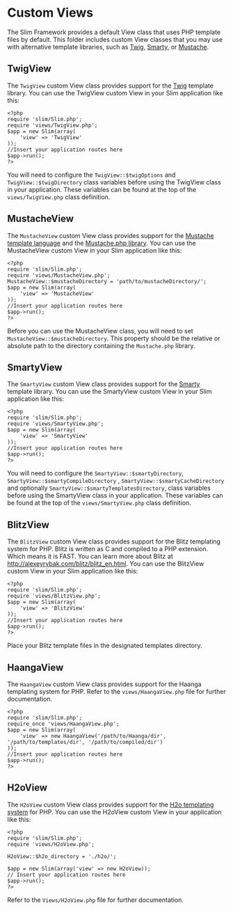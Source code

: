 # Custom Views

The Slim Framework provides a default View class that uses PHP template files by default. This folder includes custom View classes that you may use with alternative template libraries, such as [Twig](http://www.twig-project.org/), [Smarty](http://www.smarty.net/), or [Mustache](http://mustache.github.com/).

## TwigView

The `TwigView` custom View class provides support for the [Twig](http://twig.sensiolabs.org/) template library. You can use the TwigView custom View in your Slim application like this:

	<?php
	require 'slim/Slim.php';
	require 'views/TwigView.php';
	$app = new Slim(array(
		'view' => 'TwigView'
	));
	//Insert your application routes here
	$app->run();
	?>

You will need to configure the `TwigView::$twigOptions` and `TwigView::$twigDirectory` class variables before using the TwigView class in your application. These variables can be found at the top of the `views/TwigView.php` class definition.

## MustacheView

The `MustacheView` custom View class provides support for the [Mustache template language](http://mustache.github.com/) and the [Mustache.php library](github.com/bobthecow/mustache.php). You can use the MustacheView custom View in your Slim application like this:

	<?php
	require 'slim/Slim.php';
	require 'views/MustacheView.php';
	MustacheView::$mustacheDirectory = 'path/to/mustacheDirectory/';
	$app = new Slim(array(
		'view' => 'MustacheView'
	));
	//Insert your application routes here
	$app->run();
	?>

Before you can use the MustacheView class, you will need to set `MustacheView::$mustacheDirectory`. This property should be the relative or absolute path to the directory containing the `Mustache.php` library.

## SmartyView

The `SmartyView` custom View class provides support for the [Smarty](http://www.smarty.net/) template library. You can use the SmartyView custom View in your Slim application like this:

	<?php
	require 'slim/Slim.php';
	require 'views/SmartyView.php';
	$app = new Slim(array(
		'view' => 'SmartyView'
	));
	//Insert your application routes here
	$app->run();
	?>

You will need to configure the `SmartyView::$smartyDirectory`,  `SmartyView::$smartyCompileDirectory` , `SmartyView::$smartyCacheDirectory` and optionally `SmartyView::$smartyTemplatesDirectory`, class variables before using the SmartyView class in your application. These variables can be found at the top of the `views/SmartyView.php` class definition.

## BlitzView

The `BlitzView` custom View class provides support for the Blitz templating system for PHP. Blitz is written as C and compiled to a PHP extension. Which means it is FAST. You can learn more about Blitz at <http://alexeyrybak.com/blitz/blitz_en.html>. You can use the BlitzView custom View in your Slim application like this:

	<?php
	require 'slim/Slim.php';
	require 'views/BlitzView.php';
	$app = new Slim(array(
		'view' => 'BlitzView'
	));
	//Insert your application routes here
	$app->run();
	?>

Place your Blitz template files in the designated templates directory.

## HaangaView

The `HaangaView` custom View class provides support for the Haanga templating system for PHP. Refer to the `views/HaangaView.php` file for further documentation.

    <?php
	require 'slim/Slim.php';
	require_once 'views/HaangaView.php';
	$app = new Slim(array(
        'view' => new HaangaView('/path/to/Haanga/dir', '/path/to/templates/dir', '/path/to/compiled/dir')
    ));
	//Insert your application routes here
	$app->run();
	?>

## H2oView

The `H2oView` custom View class provides support for the [H2o templating system](http://www.h2o-template.org) for PHP. You can use the H2oView custom View in your application like this:

    <?php
	require 'slim/Slim.php';
	require 'views/H2oView.php';

	H2oView::$h2o_directory = './h2o/';

	$app = new Slim(array('view' => new H2oView));
	// Insert your application routes here
	$app->run();
	?>

Refer to the `Views/H2oView.php` file for further documentation.

